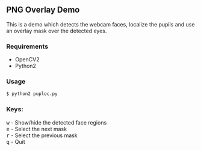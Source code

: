 ## PNG Overlay Demo 

This is a demo which detects the webcam faces, localize the pupils and use an overlay mask over the detected eyes.

### Requirements
* OpenCV2
* Python2

### Usage
```bash
$ python2 puploc.py
```

### Keys:
<kbd>w</kbd> - Show/hide the detected face regions<br/>
<kbd>e</kbd> - Select the next mask <br/>
<kbd>r</kbd> - Select the previous mask<br/>
<kbd>q</kbd> - Quit
